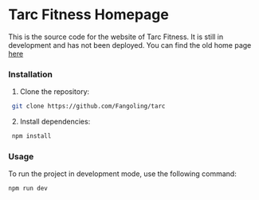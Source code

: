 # Tarc Fitness Homepage
This is the source code for the website of Tarc Fitness. It is still in development and has not been deployed.
You can find the old home page [here](https:tarc-fitness.com)

### Installation
1. Clone the repository:
```bash
 git clone https://github.com/Fangoling/tarc
```

2. Install dependencies:
```bash
 npm install
 ```

### Usage
To run the project in development mode, use the following command:
```bash
npm run dev
```
